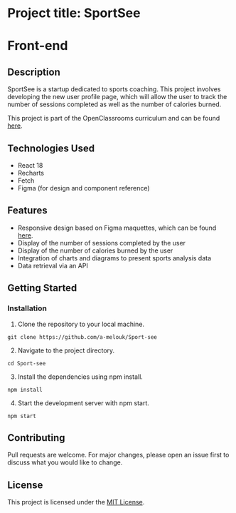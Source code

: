 # Project title: SportSee

# Front-end

## Description

SportSee is a startup dedicated to sports coaching. This project involves developing the new user profile page, which will allow the user to track the number of sessions completed as well as the number of calories burned.

This project is part of the OpenClassrooms curriculum and can be found [here](https://openclassrooms.com/fr/paths/516/projects/812/assignment).

## Technologies Used

- React 18
- Recharts
- Fetch
- Figma (for design and component reference)

## Features

- Responsive design based on Figma maquettes, which can be found [here](https://www.figma.com/file/BMomGVZqLZb811mDMShpLu/UI-design-Sportify-FR?type=design&node-id=0-1&mode=design&t=sNR3A6MLzHlxXxDR-0).
- Display of the number of sessions completed by the user
- Display of the number of calories burned by the user
- Integration of charts and diagrams to present sports analysis data
- Data retrieval via an API

## Getting Started

### Installation

1. Clone the repository to your local machine.

```
git clone https://github.com/a-melouk/Sport-see
```

2. Navigate to the project directory.

```
cd Sport-see
```

3. Install the dependencies using npm install.

```
npm install
```

4. Start the development server with npm start.

```
npm start
```

## Contributing

Pull requests are welcome. For major changes, please open an issue first to discuss what you would like to change.

## License

This project is licensed under the [MIT License](LICENSE).
